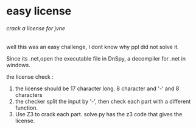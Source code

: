 # easy license

###### crack a license for jvne

well this was an easy challenge, I dont know  why ppl did not solve it.

Since its .net,open the executable file in DnSpy, a decompiler for .net in windows.

the license check :
1. the license should be 17 character long. 8 character and '-' and 8 characters
2. the checker split the input by '-', then check each part with a different function.
3. Use Z3 to crack each part.
solve.py has the z3 code that gives the license.